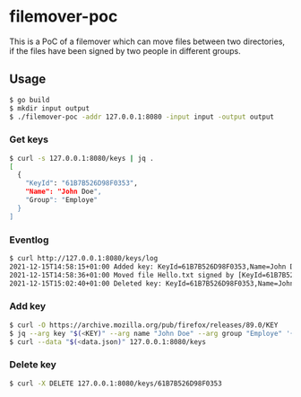 # filemover-poc

This is a PoC of a filemover which can move files between two directories, if the files have been signed by two people in different groups.

## Usage

```sh
$ go build
$ mkdir input output
$ ./filemover-poc -addr 127.0.0.1:8080 -input input -output output
```

### Get keys

```sh
$ curl -s 127.0.0.1:8080/keys | jq .
[
  {
    "KeyId": "61B7B526D98F0353",
    "Name": "John Doe",
    "Group": "Employe"
  }
]
```

### Eventlog

```sh
$ curl http://127.0.0.1:8080/keys/log
2021-12-15T14:58:15+01:00 Added key: KeyId=61B7B526D98F0353,Name=John Doe,Group=Employe
2021-12-15T14:58:36+01:00 Moved file Hello.txt signed by [KeyId=61B7B526D98F0353,Name=John Doe,Group=Employe KeyId=xx,Name=xx,Group=xx]
2021-12-15T15:02:40+01:00 Deleted key: KeyId=61B7B526D98F0353,Name=John Doe,Group=Employe
```

### Add key

```sh
$ curl -O https://archive.mozilla.org/pub/firefox/releases/89.0/KEY
$ jq --arg key "$(<KEY)" --arg name "John Doe" --arg group "Employe" '{"Key": $key, "Name": $name, "Group": $group}' -n > data.json
$ curl --data "$(<data.json)" 127.0.0.1:8080/keys
```

### Delete key

```sh
$ curl -X DELETE 127.0.0.1:8080/keys/61B7B526D98F0353
```

